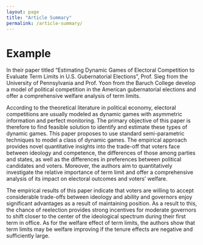 ```yaml
---
layout: page
title: "Article Summary"
permalink: /article-summary/
---
```


# Example

In their paper titled “Estimating Dynamic Games of Electoral Competition to Evaluate Term Limits in U.S. Gubernatorial Elections”, Prof. Sieg from the University of Pennsylvania and Prof. Yoon from the Baruch College develop a model of political competition in the American gubernatorial elections and offer a comprehensive welfare analysis of term limits. 

According to the theoretical literature in political economy, electoral competitions are usually modeled as dynamic games with asymmetric information and perfect monitoring. The primary objective of this paper is therefore to find feasible solution to identify and estimate these types of dynamic games. This paper proposes to use standard semi-parametric techniques to model a class of dynamic games. The empirical approach provides novel quantitative insights into the trade-off that voters face between ideology and competence, the differences of those among parties and states, as well as the differences in preferences between political candidates and voters. Moreover, the authors aim to quantitatively investigate the relative importance of term limit and offer a comprehensive analysis of its impact on electoral outcomes and voters’ welfare.

The empirical results of this paper indicate that voters are willing to accept considerable trade-offs between ideology and ability and governors enjoy significant advantages as a result of maintaining position. As a result to this, the chance of reelection provides strong incentives for moderate governors to shift closer to the center of the ideological spectrum during their first term in office. As for the welfare effect of term limits, the authors show that term limits may be welfare improving if the tenure effects are negative and sufficiently large.



